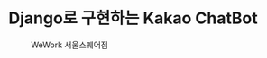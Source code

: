 # Django로 구현하는 Kakao ChatBot

<figure class="align-center">
  <img src="https://koreandramaland.com/wp-content/uploads/2018/01/misaeng-2014-filming-location-seoul-square-photo-copyright-Mich-2018-koreandramaland.jpg" alt="">
  <figcaption>WeWork 서울스퀘어점</figcaption>
</figure>


